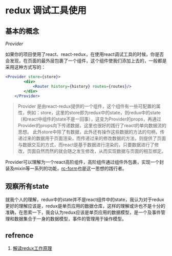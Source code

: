 # redux 调试工具使用

## 基本的概念

_Provider_

如果你的项目使用了react、react-redux，在使用react调试工具的时候，你是否会发现，在页面的最外层包裹了一个组件，这个组件使我们添加上去的，一般都是采用这种方式写的：

```jsx
<Provider store={store}>
        <div>
            <Router history={history} routes={routes}/>
        </div>
    </Provider>
```

> Provider 是由react-redux提供的一个组件，这个组件有一些可配置的属性，例如：store，这里的store即为redux中的state，则redux中的state（和react中组件的state不是一回事），这变为Provider的props，再通过Provider的props向下传递数据，这里也很好的践行了react的单向数据流的思想。 此外store中除了有数据，此外还有操作这些数据的方法的句柄，传递过来的数据用于页面渲染，而传递过来的修改数据的方法，则提供了页面与数据交互的方式，而react是基于数据进行渲染的，只要数据进行了修改，页面自然而然的就会随之发生修改，从而实现数据与页面的相互绑定。

Provider可以理解为一个react高阶组件，高阶组件通过组件外包裹，实现一个封装及mixin等一系列的功能，[rc-form](https://github.com/fis-components/rc-form)也是这一思想的践行者。

## 观察所有state

就我个人的理解，redux中的state并不是react组件中的state，我认为对于redux更好的理解应该是，redux是单页应用的数据仓库，这样的理解或许也不是十分的准确，在思索一下，我会认为redux应该是单页应用的数据模型，是一个及事件管理和数据集合于一身的数据模型，事件的管理用于操作模型。

## refrence

1. [解读redux工作原理](https://segmentfault.com/a/1190000004236064?utm_source=Weibo)

